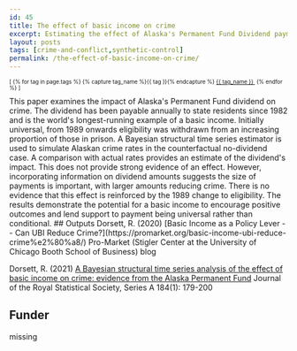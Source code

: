 ```yaml
---
id: 45
title: The effect of basic income on crime
excerpt: Estimating the effect of Alaska's Permanent Fund Dividend payment on crime
layout: posts
tags: [crime-and-conflict,synthetic-control]
permalink: /the-effect-of-basic-income-on-crime/
---
```

<div>
  <p style="font-size:.7em;">
    [
    {% for tag in page.tags %}
      {% capture tag_name %}{{ tag }}{% endcapture %}
      <a href="/{{ tag_name }}"><nobr>{{ tag_name }}</nobr>&nbsp;</a>
    {% endfor %}
    ]
  </p>
</div>
This paper examines the impact of Alaska's Permanent Fund dividend on crime.  The dividend has been payable annually to state residents since 1982 and is the world's longest-running example of a basic income.  Initially universal, from 1989 onwards eligibility was withdrawn from an increasing proportion of those in prison.  A Bayesian structural time series estimator is used to simulate Alaskan crime rates in the counterfactual no-dividend case.  A comparison with actual rates provides an estimate of the dividend's impact.  This does not provide strong evidence of an effect.  However, incorporating information on dividend amounts suggests the size of payments is important, with larger amounts reducing crime.  There is no evidence that this effect is reinforced by the 1989 change to eligibility.  The results demonstrate the potential for a basic income to encourage positive outcomes and lend support to payment being universal rather than conditional.
## Outputs
Dorsett, R. (2020) [Basic Income as a Policy Lever -- Can UBI Reduce Crime?](https://promarket.org/basic-income-ubi-reduce-crime%e2%80%a8/) Pro-Market (Stigler Center at the University of Chicago Booth School of Business) blog

Dorsett, R. (2021) [A Bayesian structural time series analysis of the effect of basic income on crime: evidence from the Alaska Permanent Fund](https://rss.onlinelibrary.wiley.com/doi/10.1111/rssa.12619) Journal of the Royal Statistical Society, Series A 184(1): 179-200

## Funder
missing
